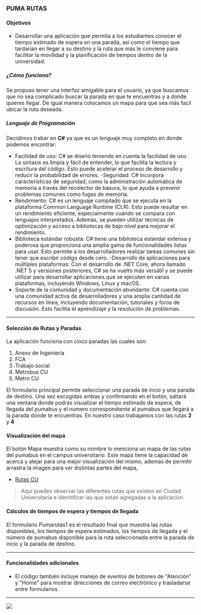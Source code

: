 ### PUMA RUTAS          

#### Objetivos

- Desarrollar una aplicación  que permita a los estudiantes conocer el tiempo estimado de espera en una parada, así como el tiempo que tardarían en llegar a su destino y la ruta que más le conviene para facilitar la movilidad y la planificación de tiempos dentro de la universidad.

##### ¿Cómo funciona?
Se propuso tener una interfaz amigable para el usuario, ya que buscamos que no sea complicado buscar la parada en que te encuentras y a donde quieres llegar. De igual manera colocamos un mapa para que sea más facil ubicar la ruta deseada. 

##### Lenguaje de Programación
Decidimos trabar en **C#** ya que es un lenguaje muy completo en donde podemos encontrar:
- Facilidad de uso: C# se diseñó teniendo en cuenta la facilidad de uso. La sintaxis es limpia y fácil de entender, lo que facilita la lectura y escritura del código. Esto puede acelerar el proceso de desarrollo y reducir la probabilidad de errores.
-Seguridad: C# incorpora características de seguridad, como la administración automática de memoria a través del recolector de basura, lo que ayuda a prevenir problemas comunes como fugas de memoria.
- Rendimiento: C# es un lenguaje compilado que se ejecuta en la plataforma Common Language Runtime (CLR). Esto puede resultar en un rendimiento eficiente, especialmente cuando se compara con lenguajes interpretados. Además, se pueden utilizar técnicas de optimización y acceso a bibliotecas de bajo nivel para mejorar el rendimiento.
- Biblioteca estándar robusta: C# tiene una biblioteca estándar extensa y poderosa que proporciona una amplia gama de funcionalidades listas para usar. Esto permite a los desarrolladores realizar tareas comunes sin tener que escribir código desde cero.
-Desarrollo de aplicaciones para múltiples plataformas: Con el desarrollo de .NET Core, ahora llamado .NET 5 y versiones posteriores, C# se ha vuelto más versátil y se puede utilizar para desarrollar aplicaciones que se ejecuten en varias plataformas, incluyendo Windows, Linux y macOS.
- Soporte de la comunidad y documentación abundante: C# cuenta con una comunidad activa de desarrolladores y una amplia cantidad de recursos en línea, incluyendo documentación, tutoriales y foros de discusión. Esto facilita el aprendizaje y la resolución de problemas.

----------
#### Selección de Rutas y Paradas
La aplicación funciona con cinco paradas las cuales son:

1. Anexo de Ingeniería
1. FCA
1. Trabajo social
1. Metrobus CU
1. Metro CU

El formulario principal permite seleccionar una parada de incio y una parada de destino. Una vez escogidas ambas y confirmando en el botón, saltará una ventana donde podrás visualizar el tiempo estimado de espera, de llegada del pumabus y el numero correspondiente al pumabus que llegará a la parada donde te encuentras. En nuestro caso trabajamos con las rutas **2** y **4**

#### Visualización del mapa
El botón Mapa muestra como su nombre lo menciona un mapa de las rutas del pumabus en el campus universitario. Este mapa tiene la capacidad de acerca y alejar para una mejor visualización del mismo, ademas de permitir arrastra la imagen para ver distintas partes del mapa,
- [Rutas CU](https://www.dgsgm.unam.mx/pumabus.html) 
> Aquí puedes observar las diferentes rutas que existen en Ciudad Universitaria e idenitificar las que estan agregadas a la aplicación.

#### Cálculos de tiempos de espera y tiempos de llegada
El  formulario Pumarutas1 es el resultado final que muestra las rutas disponibles, los tiempos de espera estimados, los tiempos de llegada y el número de pumabus disponible para la ruta seleccionada entre la parada de incio y la parada de destino.

----------
#### Funcionalidades adicionales
- El código también incluye manejo de eventos de botones de "Atención" y "Home" para mostrar direcciones de correo electrónico y trasladarse entre formularios.


----------
![](https://encrypted-tbn0.gstatic.com/images?q=tbn:ANd9GcScZ0zK3eIrCg4M-IL4lEt1wSFO98-pCtEDRyjGT9Q_&s)
